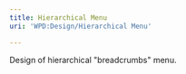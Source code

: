 ```yaml
---
title: Hierarchical Menu
uri: 'WPD:Design/Hierarchical Menu'

---
```

Design of hierarchical "breadcrumbs" menu.
